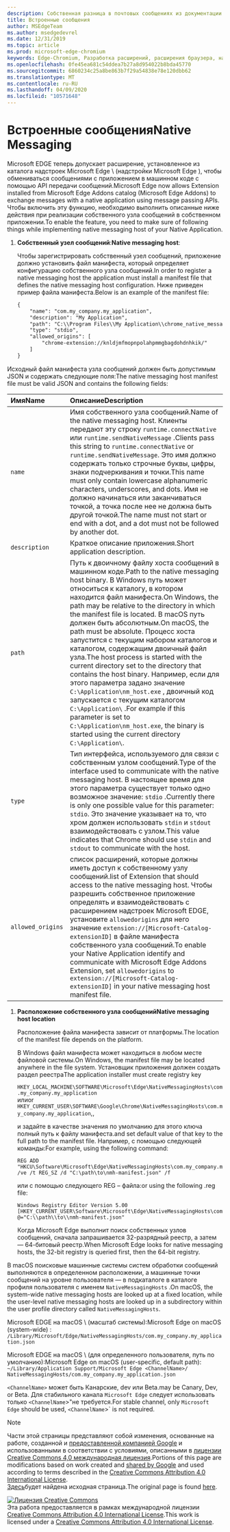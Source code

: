 ```yaml
---
description: Собственная разница в почтовых сообщениях из документации Chrome
title: Встроенные сообщения
author: MSEdgeTeam
ms.author: msedgedevrel
ms.date: 12/31/2019
ms.topic: article
ms.prod: microsoft-edge-chromium
keywords: Edge-Chromium, Разработка расширений, расширения браузера, надстройки, центр партнера, разработчик
ms.openlocfilehash: 0fe45ea681c54ddea7b27a8d954022b8bda45770
ms.sourcegitcommit: 6860234c25a8be863b7f29a54838e78e120dbb62
ms.translationtype: MT
ms.contentlocale: ru-RU
ms.lasthandoff: 04/09/2020
ms.locfileid: "10571648"
---
```

# <span data-ttu-id="9e0cb-104">Встроенные сообщения</span><span class="sxs-lookup"><span data-stu-id="9e0cb-104">Native Messaging</span></span>  

<span data-ttu-id="9e0cb-105">Microsoft EDGE теперь допускает расширение, установленное из каталога надстроек Microsoft Edge \ (надстройки Microsoft Edge \), чтобы обмениваться сообщениями с приложением в машинном коде с помощью API передачи сообщений.</span><span class="sxs-lookup"><span data-stu-id="9e0cb-105">Microsoft Edge now allows Extension installed from Microsoft Edge Addons catalog \(Microsoft Edge Addons\) to exchange messages with a native application using message passing APIs.</span></span>  <span data-ttu-id="9e0cb-106">Чтобы включить эту функцию, необходимо выполнить описанные ниже действия при реализации собственного узла сообщений в собственном приложении.</span><span class="sxs-lookup"><span data-stu-id="9e0cb-106">To enable the feature, you need to make sure of following things while implementing native messaging host of your Native Application.</span></span>  

<!--
 > [!NOTE]
> Native messaging is currently not supported on macOS and Linux version of Microsoft Edge.  This feature support is planned to be implemented soon.  -->  

1.  <span data-ttu-id="9e0cb-107">**Собственный узел сообщений**:</span><span class="sxs-lookup"><span data-stu-id="9e0cb-107">**Native messaging host**:</span></span>  
    
    <span data-ttu-id="9e0cb-108">Чтобы зарегистрировать собственный узел сообщений, приложение должно установить файл манифеста, который определяет конфигурацию собственного узла сообщений.</span><span class="sxs-lookup"><span data-stu-id="9e0cb-108">In order to register a native messaging host the application must install a manifest file that defines the native messaging host configuration.</span></span>  <span data-ttu-id="9e0cb-109">Ниже приведен пример файла манифеста.</span><span class="sxs-lookup"><span data-stu-id="9e0cb-109">Below is an example of the manifest file:</span></span>  
    
    ```xml
    {
        "name": "com.my_company.my_application",
        "description": "My Application",
        "path": "C:\\Program Files\\My Application\\chrome_native_messaging_host.exe",
        "type": "stdio",
        "allowed_origins": [
            "chrome-extension://knldjmfmopnpolahpmmgbagdohdnhkik/"
        ]
    }
    ```  
    
<span data-ttu-id="9e0cb-110">Исходный файл манифеста узла сообщений должен быть допустимым JSON и содержать следующие поля:</span><span class="sxs-lookup"><span data-stu-id="9e0cb-110">The native messaging host manifest file must be valid JSON and contains the following fields:</span></span>  

| <span data-ttu-id="9e0cb-111">Имя</span><span class="sxs-lookup"><span data-stu-id="9e0cb-111">Name</span></span> | <span data-ttu-id="9e0cb-112">Описание</span><span class="sxs-lookup"><span data-stu-id="9e0cb-112">Description</span></span> |  
|:--- |:--- |  
| `name` | <span data-ttu-id="9e0cb-113">Имя собственного узла сообщений.</span><span class="sxs-lookup"><span data-stu-id="9e0cb-113">Name of the native messaging host.</span></span> <span data-ttu-id="9e0cb-114">Клиенты передают эту строку `runtime.connectNative` или `runtime.sendNativeMessage` .</span><span class="sxs-lookup"><span data-stu-id="9e0cb-114">Clients pass this string to `runtime.connectNative` or `runtime.sendNativeMessage`.</span></span>  <span data-ttu-id="9e0cb-115">Это имя должно содержать только строчные буквы, цифры, знаки подчеркивания и точки.</span><span class="sxs-lookup"><span data-stu-id="9e0cb-115">This name must only contain lowercase alphanumeric characters, underscores, and dots.</span></span>  <span data-ttu-id="9e0cb-116">Имя не должно начинаться или заканчиваться точкой, а точка после нее не должна быть другой точкой.</span><span class="sxs-lookup"><span data-stu-id="9e0cb-116">The name must not start or end with a dot, and a dot must not be followed by another dot.</span></span> |  
| `description` | <span data-ttu-id="9e0cb-117">Краткое описание приложения.</span><span class="sxs-lookup"><span data-stu-id="9e0cb-117">Short application description.</span></span> |  
| `path` | <span data-ttu-id="9e0cb-118">Путь к двоичному файлу хоста сообщений в машинном коде.</span><span class="sxs-lookup"><span data-stu-id="9e0cb-118">Path to the native messaging host binary.</span></span>  <span data-ttu-id="9e0cb-119">В Windows путь может относиться к каталогу, в котором находится файл манифеста.</span><span class="sxs-lookup"><span data-stu-id="9e0cb-119">On Windows, the path may be relative to the directory in which the manifest file is located.</span></span>  <span data-ttu-id="9e0cb-120">В macOS путь должен быть абсолютным.</span><span class="sxs-lookup"><span data-stu-id="9e0cb-120">On macOS, the path must be absolute.</span></span>  <span data-ttu-id="9e0cb-121">Процесс хоста запустится с текущим набором каталогов и каталогом, содержащим двоичный файл узла.</span><span class="sxs-lookup"><span data-stu-id="9e0cb-121">The host process is started with the current directory set to the directory that contains the host binary.</span></span> <span data-ttu-id="9e0cb-122">Например, если для этого параметра задано значение `C:\Application\nm_host.exe` , двоичный код запускается с текущим каталогом `C:\Application\` .</span><span class="sxs-lookup"><span data-stu-id="9e0cb-122">For example if this parameter is set to `C:\Application\nm_host.exe`, the binary is started using the current directory `C:\Application\`.</span></span> |  
| `type` | <span data-ttu-id="9e0cb-123">Тип интерфейса, используемого для связи с собственным узлом сообщений.</span><span class="sxs-lookup"><span data-stu-id="9e0cb-123">Type of the interface used to communicate with the native messaging host.</span></span>  <span data-ttu-id="9e0cb-124">В настоящее время для этого параметра существует только одно возможное значение: `stdio` .</span><span class="sxs-lookup"><span data-stu-id="9e0cb-124">Currently there is only one possible value for this parameter: `stdio`.</span></span>  <span data-ttu-id="9e0cb-125">Это значение указывает на то, что хром должен использовать `stdin` и `stdout` взаимодействовать с узлом.</span><span class="sxs-lookup"><span data-stu-id="9e0cb-125">This value indicates that Chrome should use `stdin` and `stdout` to communicate with the host.</span></span> |  
| `allowed_origins` |  <span data-ttu-id="9e0cb-126">список расширений, которые должны иметь доступ к собственному узлу сообщений.</span><span class="sxs-lookup"><span data-stu-id="9e0cb-126">list of Extension that should access to the native messaging host.</span></span>  <span data-ttu-id="9e0cb-127">Чтобы разрешить собственное приложение определять и взаимодействовать с расширением надстроек Microsoft EDGE, установите `allowedorigins` для него значение `extension://[Microsoft-Catalog-extensionID]` в файле манифеста собственного узла сообщений.</span><span class="sxs-lookup"><span data-stu-id="9e0cb-127">To enable your Native Application identify and communicate with Microsoft Edge Addons Extension, set `allowedorigins` to `extension://[Microsoft-Catalog-extensionID]` in your native messaging host manifest file.</span></span> |  

1.  **<span data-ttu-id="9e0cb-128">Расположение собственного узла сообщений</span><span class="sxs-lookup"><span data-stu-id="9e0cb-128">Native messaging host location</span></span>**  
    
    <span data-ttu-id="9e0cb-129">Расположение файла манифеста зависит от платформы.</span><span class="sxs-lookup"><span data-stu-id="9e0cb-129">The location of the manifest file depends on the platform.</span></span>  
    
    <span data-ttu-id="9e0cb-130">В Windows файл манифеста может находиться в любом месте файловой системы.</span><span class="sxs-lookup"><span data-stu-id="9e0cb-130">On Windows, the manifest file may be located anywhere in the file system.</span></span>  <span data-ttu-id="9e0cb-131">Установщик приложения должен создать раздел реестра</span><span class="sxs-lookup"><span data-stu-id="9e0cb-131">The application installer must create registry key</span></span>  
    
    `HKEY_LOCAL_MACHINE\SOFTWARE\Microsoft\Edge\NativeMessagingHosts\com.my_company.my_application`  
    <span data-ttu-id="9e0cb-132">или</span><span class="sxs-lookup"><span data-stu-id="9e0cb-132">or</span></span>  
    `HKEY_CURRENT_USER\SOFTWARE\Google\Chrome\NativeMessagingHosts\com.my_company.my_application`<span data-ttu-id="9e0cb-133">,</span><span class="sxs-lookup"><span data-stu-id="9e0cb-133">,</span></span>  
    
    <span data-ttu-id="9e0cb-134">и задайте в качестве значения по умолчанию для этого ключа полный путь к файлу манифеста.</span><span class="sxs-lookup"><span data-stu-id="9e0cb-134">and set default value of that key to the full path to the manifest file.</span></span>  <span data-ttu-id="9e0cb-135">Например, с помощью следующей команды:</span><span class="sxs-lookup"><span data-stu-id="9e0cb-135">For example, using the following command:</span></span>  
    
    ```shell
    REG ADD "HKCU\Software\Microsoft\Edge\NativeMessagingHosts\com.my_company.my_application" /ve /t REG_SZ /d "C:\path\to\nmh-manifest.json" /f
    ```  
    
    <span data-ttu-id="9e0cb-136">или с помощью следующего REG – файла:</span><span class="sxs-lookup"><span data-stu-id="9e0cb-136">or using the following .reg file:</span></span>  
    
    ```shell
    Windows Registry Editor Version 5.00
    [HKEY_CURRENT_USER\Software\Microsoft\Edge\NativeMessagingHosts\com.my_company.my_application]
    @="C:\\path\\to\\nmh-manifest.json"
    ```  
    
    <span data-ttu-id="9e0cb-137">Когда Microsoft Edge выполнит поиск собственных узлов сообщений, сначала запрашивается 32-разрядный реестр, а затем — 64-битовый реестр.</span><span class="sxs-lookup"><span data-stu-id="9e0cb-137">When Microsoft Edge looks for native messaging hosts, the 32-bit registry is queried first, then the 64-bit registry.</span></span>  

<span data-ttu-id="9e0cb-138">В macOS поисковые машинные системы систем обработки сообщений выполняются в определенном расположении, а машинные точки сообщений на уровне пользователя — в подкаталоге в каталоге профиля пользователя с именем `NativeMessagingHosts` .</span><span class="sxs-lookup"><span data-stu-id="9e0cb-138">On macOS, the system-wide native messaging hosts are looked up at a fixed location, while the user-level native messaging hosts are looked up in a subdirectory within the user profile directory called `NativeMessagingHosts`.</span></span>  

<span data-ttu-id="9e0cb-139">Microsoft EDGE на macOS \ (масштаб системы):</span><span class="sxs-lookup"><span data-stu-id="9e0cb-139">Microsoft Edge on macOS \(system-wide\) :</span></span>  
`/Library/Microsoft/Edge/NativeMessagingHosts/com.my_company.my_application.json`  

<span data-ttu-id="9e0cb-140">Microsoft EDGE на macOS \ (для определенного пользователя, путь по умолчанию):</span><span class="sxs-lookup"><span data-stu-id="9e0cb-140">Microsoft Edge on macOS \(user-specific, default path\):</span></span>  
`~/Library/Application Support/Microsoft Edge <ChannelName>/ NativeMessagingHosts/com.my_company.my_application.json`  

`<ChannelName>` <span data-ttu-id="9e0cb-141">может быть Канарские, dev или Beta.</span><span class="sxs-lookup"><span data-stu-id="9e0cb-141">may be Canary, Dev, or Beta.</span></span> <span data-ttu-id="9e0cb-142">Для стабильного канала `Microsoft Edge` следует использовать только `<ChannelName`>"не требуется.</span><span class="sxs-lookup"><span data-stu-id="9e0cb-142">For stable channel, only `Microsoft Edge` should be used, `<ChannelName`>\` is not required.</span></span>

<!-- image links -->  

<!-- links -->  

> [!NOTE]
> <span data-ttu-id="9e0cb-143">Части этой страницы представляют собой изменения, основанные на работе, созданной и [предоставленной компанией Google][GoogleSitePolicies] и использованными в соответствии с условиями, описанными в [лицензии Creative Commons 4,0 международная лицензия][CCA4IL].</span><span class="sxs-lookup"><span data-stu-id="9e0cb-143">Portions of this page are modifications based on work created and [shared by Google][GoogleSitePolicies] and used according to terms described in the [Creative Commons Attribution 4.0 International License][CCA4IL].</span></span>  
> <span data-ttu-id="9e0cb-144">[Здесь](https://developer.chrome.com/extensions/nativeMessaging)будет найдена исходная страница.</span><span class="sxs-lookup"><span data-stu-id="9e0cb-144">The original page is found [here](https://developer.chrome.com/extensions/nativeMessaging).</span></span>  

[![Лицензия Creative Commons][CCby4Image]][CCA4IL]  
<span data-ttu-id="9e0cb-146">Эта работа предоставляется в рамках международной лицензии [Creative Commons Attribution 4.0 International License][CCA4IL].</span><span class="sxs-lookup"><span data-stu-id="9e0cb-146">This work is licensed under a [Creative Commons Attribution 4.0 International License][CCA4IL].</span></span>  

[CCA4IL]: https://creativecommons.org/licenses/by/4.0  
[CCby4Image]: https://i.creativecommons.org/l/by/4.0/88x31.png  
[GoogleSitePolicies]: https://developers.google.com/terms/site-policies
